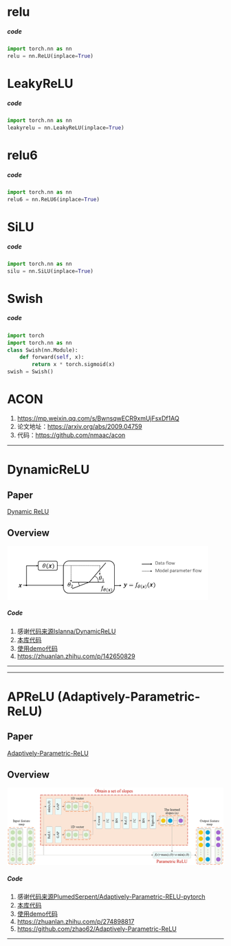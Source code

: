 # relu
##### code
```python
import torch.nn as nn
relu = nn.ReLU(inplace=True)
```

# LeakyReLU
##### code
```python
import torch.nn as nn
leakyrelu = nn.LeakyReLU(inplace=True)
```

# relu6
##### code
```python
import torch.nn as nn
relu6 = nn.ReLU6(inplace=True)
```

# SiLU
##### code
```python
import torch.nn as nn
silu = nn.SiLU(inplace=True)
```

# Swish
##### code
```python
import torch
import torch.nn as nn
class Swish(nn.Module):
    def forward(self, x):
        return x * torch.sigmoid(x)
swish = Swish()
```


# ACON
1. https://mp.weixin.qq.com/s/BwnsqwECR9xmUjFsxDf1AQ
2. 论文地址：https://arxiv.org/abs/2009.04759
3. 代码：https://github.com/nmaac/acon

***
# DynamicReLU
## Paper
[Dynamic ReLU](https://arxiv.org/pdf/2003.10027.pdf)

## Overview
![DynamicReLU](DynamicReLU.png)

##### Code
1. 感谢[代码来源Islanna/DynamicReLU](https://github.com/Islanna/DynamicReLU) 
2. [本库代码](DynamicReLU.py)
3. [使用demo代码](../../../../test/DynamicReLUdemo.py)
4. https://zhuanlan.zhihu.com/p/142650829
***

***
# APReLU (Adaptively-Parametric-ReLU)
## Paper
[Adaptively-Parametric-ReLU](https://ieeexplore.ieee.org/document/8998530)

## Overview
![Adaptively-Parametric-ReLU](Basic-idea-of-APReLU.png)

##### Code
1. 感谢[代码来源PlumedSerpent/Adaptively-Parametric-RELU-pytorch](https://github.com/PlumedSerpent/Adaptively-Parametric-RELU-pytorch/blob/master/APReLU.py) 
2. [本库代码](APReLU.py)
3. [使用demo代码](../../../../test/APReLUdemo.py)
4. https://zhuanlan.zhihu.com/p/274898817
5. https://github.com/zhao62/Adaptively-Parametric-ReLU
***

